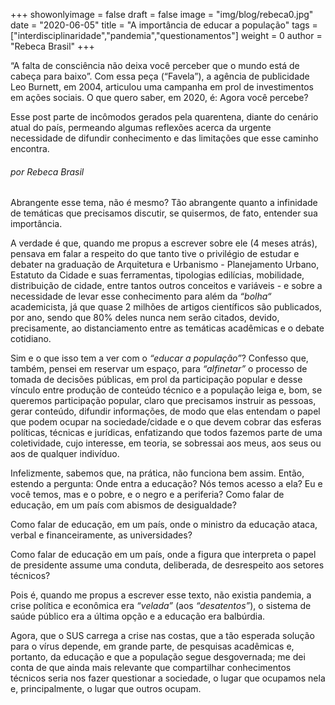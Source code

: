 +++
showonlyimage = false
draft = false
image = "img/blog/rebeca0.jpg"
date = "2020-06-05"
title = "A importância de educar a população"
tags = ["interdisciplinaridade","pandemia","questionamentos"]
weight = 0
author = "Rebeca Brasil"
+++

“A falta de consciência não deixa você perceber que o mundo está de cabeça para baixo”. Com essa peça (“Favela”), a agência de publicidade Leo Burnett, em 2004, articulou uma campanha em prol de investimentos em ações sociais. O que quero saber, em 2020, é: Agora você percebe?

Esse post parte de incômodos gerados pela quarentena, diante do cenário atual do país, permeando algumas reflexões acerca da urgente necessidade de difundir conhecimento e das limitações que esse caminho encontra.

<!--more-->

###### por Rebeca Brasil

Abrangente esse tema, não é mesmo? Tão abrangente quanto a infinidade de temáticas que precisamos discutir, se quisermos, de fato, entender sua importância.

A verdade é que, quando me propus a escrever sobre ele (4 meses atrás), pensava em falar a respeito do que tanto tive o privilégio de estudar e debater na graduação de Arquitetura e Urbanismo - Planejamento Urbano, Estatuto da Cidade e suas ferramentas, tipologias edilícias, mobilidade, distribuição de cidade, entre tantos outros conceitos e variáveis - e sobre a necessidade de levar esse conhecimento para além da *“bolha“* academicista, já que quase 2 milhões de artigos científicos são publicados, por ano, sendo que 80% deles nunca nem serão citados, devido, precisamente, ao distanciamento entre as temáticas acadêmicas e o debate cotidiano.

Sim e o que isso tem a ver com o *“educar a população”*? Confesso que, também, pensei em reservar um espaço, para *“alfinetar”* o processo de tomada de decisões públicas, em prol da participação popular e desse vínculo entre produção de conteúdo técnico e a população leiga e, bom, se queremos participação popular, claro que precisamos instruir as pessoas, gerar conteúdo, difundir informações, de modo que elas entendam o papel que podem ocupar na sociedade/cidade e o que devem cobrar das esferas políticas, técnicas e jurídicas, enfatizando que todos fazemos parte de uma coletividade, cujo interesse, em teoria, se sobressai aos meus, aos seus ou aos de qualquer indivíduo.

Infelizmente, sabemos que, na prática, não funciona bem assim. Então, estendo a pergunta: Onde entra a educação? Nós temos acesso a ela? Eu e você temos, mas e o pobre, e o negro e a periferia? Como falar de educação, em um país com abismos de desigualdade?

Como falar de educação, em um país, onde o ministro da educação ataca, verbal e financeiramente, as universidades?

Como falar de educação em um país, onde a figura que interpreta o papel de presidente assume uma conduta, deliberada, de desrespeito aos setores técnicos?

Pois é, quando me propus a escrever esse texto, não existia pandemia, a crise política e econômica era *“velada”* (aos *“desatentos”*), o sistema de saúde público era a última opção e a educação era balbúrdia.

Agora, que o SUS carrega a crise nas costas, que a tão esperada solução para o vírus depende, em grande parte, de pesquisas acadêmicas e, portanto, da educação e que a população segue desgovernada; me dei conta de que ainda mais relevante que compartilhar conhecimentos técnicos seria nos fazer questionar a sociedade, o lugar que ocupamos nela e, principalmente, o lugar que outros ocupam.
